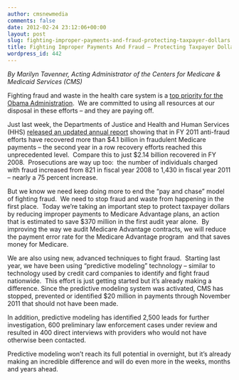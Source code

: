 ```yaml
---
author: cmsnewmedia
comments: false
date: 2012-02-24 23:12:06+00:00
layout: post
slug: fighting-improper-payments-and-fraud-protecting-taxpayer-dollars
title: Fighting Improper Payments And Fraud – Protecting Taxpayer Dollars
wordpress_id: 442
---
```


_By Marilyn Tavenner, Acting Administrator of the Centers for Medicare & Medicaid Services (CMS)_

Fighting fraud and waste in the health care system is a [top priority for the Obama Administration](http://www.whitehouse.gov/blog/2012/02/14/obama-administration-s-unprecedented-fraud-fighting-pays).  We are committed to using all resources at our disposal in these efforts – and they are paying off.

Just last week, the Departments of Justice and Health and Human Services (HHS) [released an updated annual report](http://oig.hhs.gov/reports-and-publications/hcfac/index.asp) showing that in FY 2011 anti-fraud efforts have recovered more than $4.1 billion in fraudulent Medicare payments – the second year in a row recovery efforts reached this unprecedented level.  Compare this to just $2.14 billion recovered in FY 2008.  Prosecutions are way up too:  the number of individuals charged with fraud increased from 821 in fiscal year 2008 to 1,430 in fiscal year 2011 – nearly a 75 percent increase.

But we know we need keep doing more to end the “pay and chase” model of fighting fraud.  We need to stop fraud and waste from happening in the first place.  Today we’re taking an important step to protect taxpayer dollars by reducing improper payments to Medicare Advantage plans, an action that is estimated to save $370 million in the first audit year alone.  By improving the way we audit Medicare Advantage contracts, we will reduce the payment error rate for the Medicare Advantage program  and that saves money for Medicare.

We are also using new, advanced techniques to fight fraud.  Starting last year, we have been using “predictive modeling” technology – similar to technology used by credit card companies to identify and fight fraud nationwide.  This effort is just getting started but it’s already making a difference. Since the predictive modeling system was activated, CMS has stopped, prevented or identified $20 million in payments through November 2011 that should not have been made.

In addition, predictive modeling has identified 2,500 leads for further investigation, 600 preliminary law enforcement cases under review and resulted in 400 direct interviews with providers who would not have otherwise been contacted.

Predictive modeling won’t reach its full potential in overnight, but it’s already making an incredible difference and will do even more in the weeks, months and years ahead.
